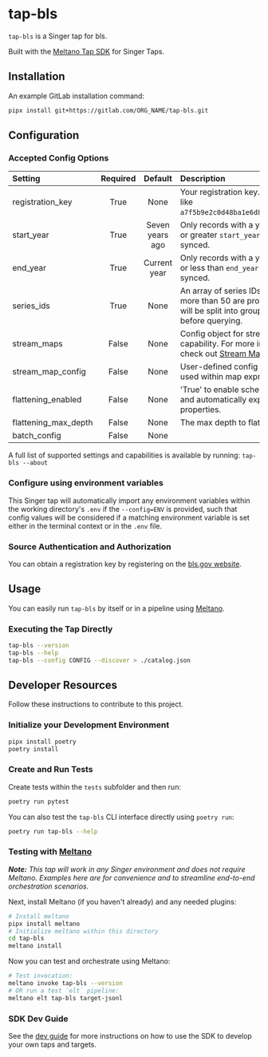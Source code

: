 # tap-bls

`tap-bls` is a Singer tap for bls.

Built with the [Meltano Tap SDK](https://sdk.meltano.com) for Singer Taps.

## Installation

An example GitLab installation command:

```bash
pipx install git+https://gitlab.com/ORG_NAME/tap-bls.git
```

## Configuration

### Accepted Config Options

| Setting             | Required | Default | Description |
|:--------------------|:--------:|:-------:|:------------|
| registration_key    | True     | None    | Your registration key. Should look like `a7f5b9e2c0d48ba1e6d8c90763e45f7d`. |
| start_year          | True     | Seven years ago | Only records with a year equal to or greater `start_year` will be synced. |
| end_year            | True     | Current year | Only records with a year equal to or less than `end_year` will be synced. |
| series_ids          | True     | None    | An array of series IDs to sync. If more than 50 are provided, they will be split into groups of 50 before querying. |
| stream_maps         | False    | None    | Config object for stream maps capability. For more information check out [Stream Maps](https://sdk.meltano.com/en/latest/stream_maps.html). |
| stream_map_config   | False    | None    | User-defined config values to be used within map expressions. |
| flattening_enabled  | False    | None    | 'True' to enable schema flattening and automatically expand nested properties. |
| flattening_max_depth| False    | None    | The max depth to flatten schemas. |
| batch_config        | False    | None    |             |

A full list of supported settings and capabilities is available by running: `tap-bls --about`

### Configure using environment variables

This Singer tap will automatically import any environment variables within the working directory's
`.env` if the `--config=ENV` is provided, such that config values will be considered if a matching
environment variable is set either in the terminal context or in the `.env` file.

### Source Authentication and Authorization

You can obtain a registration key by registering on the [bls.gov website](https://data.bls.gov/registrationEngine/).

## Usage

You can easily run `tap-bls` by itself or in a pipeline using [Meltano](https://meltano.com/).

### Executing the Tap Directly

```bash
tap-bls --version
tap-bls --help
tap-bls --config CONFIG --discover > ./catalog.json
```

## Developer Resources

Follow these instructions to contribute to this project.

### Initialize your Development Environment

```bash
pipx install poetry
poetry install
```

### Create and Run Tests

Create tests within the `tests` subfolder and
  then run:

```bash
poetry run pytest
```

You can also test the `tap-bls` CLI interface directly using `poetry run`:

```bash
poetry run tap-bls --help
```

### Testing with [Meltano](https://www.meltano.com)

_**Note:** This tap will work in any Singer environment and does not require Meltano.
Examples here are for convenience and to streamline end-to-end orchestration scenarios._


Next, install Meltano (if you haven't already) and any needed plugins:

```bash
# Install meltano
pipx install meltano
# Initialize meltano within this directory
cd tap-bls
meltano install
```

Now you can test and orchestrate using Meltano:

```bash
# Test invocation:
meltano invoke tap-bls --version
# OR run a test `elt` pipeline:
meltano elt tap-bls target-jsonl
```

### SDK Dev Guide

See the [dev guide](https://sdk.meltano.com/en/latest/dev_guide.html) for more instructions on how to use the SDK to
develop your own taps and targets.
